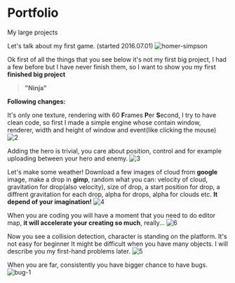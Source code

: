 # Portfolio
My large projects

Let's talk about my first game. (started 2016.07.01)
![homer-simpson](https://cloud.githubusercontent.com/assets/19840443/16882610/3ad7712a-4ac0-11e6-894c-9621051c6664.png)


Ok first of all the things that you see below it's not my first big project, I had a few before but I have never finish them, so I want to show you my first **finished big project**

>**"Ninja"**

**Following changes:**

It's only one texture, rendering with 60 **F**rames **P**er **S**econd, I try to have clean code, so first I made a simple engine whose contain window, renderer, width and height of window and event(like clicking the mouse)
![2](https://cloud.githubusercontent.com/assets/19840443/16836879/3ab16bd4-49c0-11e6-9481-398ce69de3f1.png)


Adding the hero is trivial, you care about position, control and for example uploading between your hero and enemy.
![3](https://cloud.githubusercontent.com/assets/19840443/16836889/46aaaa36-49c0-11e6-8802-1ffe8c523e2b.png)


Let's make some weather! Download a few images of cloud from **google** image, make a drop in **gimp**, random what you can: velocity of cloud, gravitation for drop(also velocity), size of drop, a start position for drop, a diffrent gravitation for each drop, alpha for drops, alpha for clouds etc. **It depend of your imagination!**
![4](https://cloud.githubusercontent.com/assets/19840443/16836902/5486fd6c-49c0-11e6-9bff-bccf31586699.png)


When you are coding you will have a moment that you need to do editor map, **it will accelerate your creating so much**, really...
![6](https://cloud.githubusercontent.com/assets/19840443/16881974/fc38a158-4abc-11e6-9714-7fac93560e02.png)


Now you see a collision detection, character is standing on the platform. It's not easy for beginner It might be difficult when you have many objects. I will describe you my first-hand problems later.
![5](https://cloud.githubusercontent.com/assets/19840443/16881879/7dc5573a-4abc-11e6-86de-446bde3e0d90.png)


When you are far, consistently you have bigger chance to have bugs.
![bug-1](https://cloud.githubusercontent.com/assets/19840443/16882714/bb35ba98-4ac0-11e6-9ffe-fbad24f8bc08.jpg)

